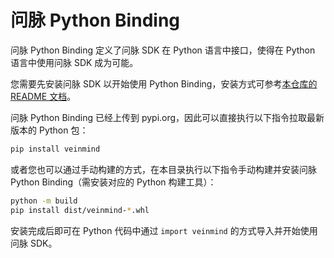 # 问脉 Python Binding

问脉 Python Binding 定义了问脉 SDK 在 Python 语言中接口，使得在 Python 语言中使用问脉 SDK 成为可能。

您需要先安装问脉 SDK 以开始使用 Python Binding，安装方式可参考[本仓库的 README 文档](https://github.com/chaitin/libveinmind)。

问脉 Python Binding 已经上传到 pypi.org，因此可以直接执行以下指令拉取最新版本的 Python 包：

```bash
pip install veinmind
```

或者您也可以通过手动构建的方式，在本目录执行以下指令手动构建并安装问脉 Python Binding（需安装对应的 Python 构建工具）：

```bash
python -m build
pip install dist/veinmind-*.whl
```

安装完成后即可在 Python 代码中通过 `import veinmind` 的方式导入并开始使用问脉 SDK。
